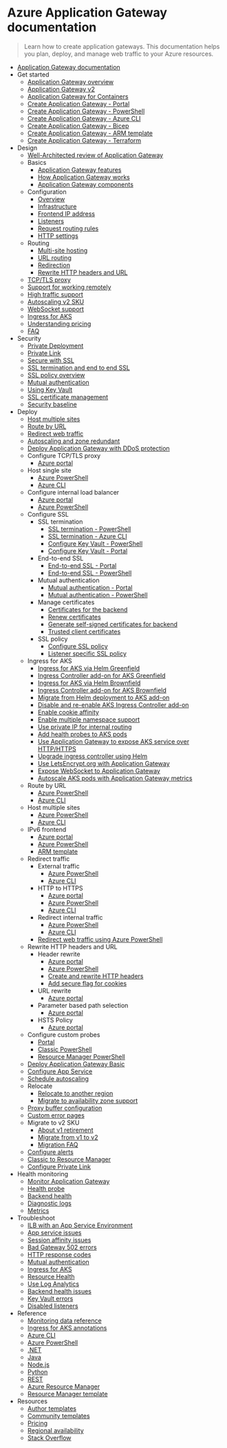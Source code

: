 # Azure Application Gateway documentation
> Learn how to create application gateways. This documentation helps you plan, deploy, and manage web traffic to your Azure resources.
  - [Application Gateway documentation](https://learn.microsoft.com/en-us/azure/application-gateway/)
  - Get started
    - [Application Gateway overview](https://learn.microsoft.com/en-us/azure/application-gateway/overview)
    - [Application Gateway v2](https://learn.microsoft.com/en-us/azure/application-gateway/overview-v2)
    - [Application Gateway for Containers](https://learn.microsoft.com/en-us/azure/application-gateway/for-containers/overview)
    - [Create Application Gateway - Portal](https://learn.microsoft.com/en-us/azure/application-gateway/quick-create-portal)
    - [Create Application Gateway - PowerShell](https://learn.microsoft.com/en-us/azure/application-gateway/quick-create-powershell)
    - [Create Application Gateway - Azure CLI](https://learn.microsoft.com/en-us/azure/application-gateway/quick-create-cli)
    - [Create Application Gateway - Bicep](https://learn.microsoft.com/en-us/azure/application-gateway/quick-create-bicep)
    - [Create Application Gateway - ARM template](https://learn.microsoft.com/en-us/azure/application-gateway/quick-create-template)
    - [Create Application Gateway - Terraform](https://learn.microsoft.com/en-us/azure/application-gateway/quick-create-terraform)
  - Design
    - [Well-Architected review of Application Gateway](https://learn.microsoft.com/azure/architecture/framework/services/networking/azure-application-gateway?toc=/azure/application-gateway/toc.json&bc=/azure/application-gateway/breadcrumb/toc.json)
    - Basics
      - [Application Gateway features](https://learn.microsoft.com/en-us/azure/application-gateway/features)
      - [How Application Gateway works](https://learn.microsoft.com/en-us/azure/application-gateway/how-application-gateway-works)
      - [Application Gateway components](https://learn.microsoft.com/en-us/azure/application-gateway/application-gateway-components)
    - Configuration
      - [Overview](https://learn.microsoft.com/en-us/azure/application-gateway/configuration-overview)
      - [Infrastructure](https://learn.microsoft.com/en-us/azure/application-gateway/configuration-infrastructure)
      - [Frontend IP address](https://learn.microsoft.com/en-us/azure/application-gateway/configuration-frontend-ip)
      - [Listeners](https://learn.microsoft.com/en-us/azure/application-gateway/configuration-listeners)
      - [Request routing rules](https://learn.microsoft.com/en-us/azure/application-gateway/configuration-request-routing-rules)
      - [HTTP settings](https://learn.microsoft.com/en-us/azure/application-gateway/configuration-http-settings)
    - Routing
      - [Multi-site hosting](https://learn.microsoft.com/en-us/azure/application-gateway/multiple-site-overview)
      - [URL routing](https://learn.microsoft.com/en-us/azure/application-gateway/url-route-overview)
      - [Redirection](https://learn.microsoft.com/en-us/azure/application-gateway/redirect-overview)
      - [Rewrite HTTP headers and URL](https://learn.microsoft.com/en-us/azure/application-gateway/rewrite-http-headers-url)
    - [TCP/TLS proxy](https://learn.microsoft.com/en-us/azure/application-gateway/tcp-tls-proxy-overview)
    - [Support for working remotely](https://learn.microsoft.com/en-us/azure/networking/working-remotely-support?toc=%2fazure%2fapplication-gateway%2ftoc.json)
    - [High traffic support](https://learn.microsoft.com/en-us/azure/application-gateway/high-traffic-support)
    - [Autoscaling v2 SKU](https://learn.microsoft.com/en-us/azure/application-gateway/application-gateway-autoscaling-zone-redundant)
    - [WebSocket support](https://learn.microsoft.com/en-us/azure/application-gateway/application-gateway-websocket)
    - [Ingress for AKS](https://learn.microsoft.com/en-us/azure/application-gateway/ingress-controller-overview)
    - [Understanding pricing](https://learn.microsoft.com/en-us/azure/application-gateway/understanding-pricing)
    - [FAQ](https://learn.microsoft.com/en-us/azure/application-gateway/application-gateway-faq.yml)
  - Security
    - [Private Deployment](https://learn.microsoft.com/en-us/azure/application-gateway/application-gateway-private-deployment)
    - [Private Link](https://learn.microsoft.com/en-us/azure/application-gateway/private-link)
    - [Secure with SSL](https://learn.microsoft.com/en-us/azure/application-gateway/create-ssl-portal)
    - [SSL termination and end to end SSL](https://learn.microsoft.com/en-us/azure/application-gateway/ssl-overview)
    - [SSL policy overview](https://learn.microsoft.com/en-us/azure/application-gateway/application-gateway-ssl-policy-overview)
    - [Mutual authentication](https://learn.microsoft.com/en-us/azure/application-gateway/mutual-authentication-overview)
    - [Using Key Vault](https://learn.microsoft.com/en-us/azure/application-gateway/key-vault-certs)
    - [SSL certificate management](https://learn.microsoft.com/en-us/azure/application-gateway/ssl-certificate-management)
    - [Security baseline](https://learn.microsoft.com/security/benchmark/azure/baselines/application-gateway-security-baseline?toc=/azure/application-gateway/toc.json)
  - Deploy
    - [Host multiple sites](https://learn.microsoft.com/en-us/azure/application-gateway/create-multiple-sites-portal)
    - [Route by URL](https://learn.microsoft.com/en-us/azure/application-gateway/create-url-route-portal)
    - [Redirect web traffic](https://learn.microsoft.com/en-us/azure/application-gateway/tutorial-url-redirect-cli)
    - [Autoscaling and zone redundant](https://learn.microsoft.com/en-us/azure/application-gateway/tutorial-autoscale-ps)
    - [Deploy Application Gateway with DDoS protection](https://learn.microsoft.com/en-us/azure/application-gateway/tutorial-protect-application-gateway)
    - Configure TCP/TLS proxy
      - [Azure portal](https://learn.microsoft.com/en-us/azure/application-gateway/how-to-tcp-tls-proxy)
    - Host single site
      - [Azure PowerShell](https://learn.microsoft.com/en-us/azure/application-gateway/tutorial-manage-web-traffic-powershell)
      - [Azure CLI](https://learn.microsoft.com/en-us/azure/application-gateway/tutorial-manage-web-traffic-cli)
    - Configure internal load balancer
      - [Azure portal](https://learn.microsoft.com/en-us/azure/application-gateway/configure-application-gateway-with-private-frontend-ip)
      - [Azure PowerShell](https://learn.microsoft.com/en-us/azure/application-gateway/application-gateway-ilb-arm)
    - Configure SSL
      - SSL termination
        - [SSL termination - PowerShell](https://learn.microsoft.com/en-us/azure/application-gateway/tutorial-ssl-powershell)
        - [SSL termination - Azure CLI](https://learn.microsoft.com/en-us/azure/application-gateway/tutorial-ssl-cli)
        - [Configure Key Vault - PowerShell](https://learn.microsoft.com/en-us/azure/application-gateway/configure-keyvault-ps)
        - [Configure Key Vault - Portal](https://learn.microsoft.com/en-us/azure/application-gateway/configure-key-vault-portal)
      - End-to-end SSL
        - [End-to-end SSL - Portal](https://learn.microsoft.com/en-us/azure/application-gateway/end-to-end-ssl-portal)
        - [End-to-end SSL - PowerShell](https://learn.microsoft.com/en-us/azure/application-gateway/application-gateway-end-to-end-ssl-powershell)
      - Mutual authentication
        - [Mutual authentication - Portal](https://learn.microsoft.com/en-us/azure/application-gateway/mutual-authentication-portal)
        - [Mutual authentication - PowerShell](https://learn.microsoft.com/en-us/azure/application-gateway/mutual-authentication-powershell)
      - Manage certificates
        - [Certificates for the backend](https://learn.microsoft.com/en-us/azure/application-gateway/certificates-for-backend-authentication)
        - [Renew certificates](https://learn.microsoft.com/en-us/azure/application-gateway/renew-certificates)
        - [Generate self-signed certificates for backend](https://learn.microsoft.com/en-us/azure/application-gateway/self-signed-certificates)
        - [Trusted client certificates](https://learn.microsoft.com/en-us/azure/application-gateway/mutual-authentication-certificate-management)
      - SSL policy
        - [Configure SSL policy](https://learn.microsoft.com/en-us/azure/application-gateway/application-gateway-configure-ssl-policy-powershell)
        - [Listener specific SSL policy](https://learn.microsoft.com/en-us/azure/application-gateway/application-gateway-configure-listener-specific-ssl-policy)
    - Ingress for AKS
      - [Ingress for AKS via Helm Greenfield](https://learn.microsoft.com/en-us/azure/application-gateway/ingress-controller-install-new)
      - [Ingress Controller add-on for AKS Greenfield](https://learn.microsoft.com/en-us/azure/application-gateway/tutorial-ingress-controller-add-on-new)
      - [Ingress for AKS via Helm Brownfield](https://learn.microsoft.com/en-us/azure/application-gateway/ingress-controller-install-existing)
      - [Ingress Controller add-on for AKS Brownfield](https://learn.microsoft.com/en-us/azure/application-gateway/tutorial-ingress-controller-add-on-existing)
      - [Migrate from Helm deployment to AKS add-on](https://learn.microsoft.com/en-us/azure/application-gateway/ingress-controller-migration)
      - [Disable and re-enable AKS Ingress Controller add-on](https://learn.microsoft.com/en-us/azure/application-gateway/ingress-controller-disable-addon)
      - [Enable cookie affinity](https://learn.microsoft.com/en-us/azure/application-gateway/ingress-controller-cookie-affinity)
      - [Enable multiple namespace support](https://learn.microsoft.com/en-us/azure/application-gateway/ingress-controller-multiple-namespace-support)
      - [Use private IP for internal routing](https://learn.microsoft.com/en-us/azure/application-gateway/ingress-controller-private-ip)
      - [Add health probes to AKS pods](https://learn.microsoft.com/en-us/azure/application-gateway/ingress-controller-add-health-probes)
      - [Use Application Gateway to expose AKS service over HTTP/HTTPS](https://learn.microsoft.com/en-us/azure/application-gateway/ingress-controller-expose-service-over-http-https)
      - [Upgrade ingress controller using Helm](https://learn.microsoft.com/en-us/azure/application-gateway/ingress-controller-update-ingress-controller)
      - [Use LetsEncrypt.org with Application Gateway](https://learn.microsoft.com/en-us/azure/application-gateway/ingress-controller-letsencrypt-certificate-application-gateway)
      - [Expose WebSocket to Application Gateway](https://learn.microsoft.com/en-us/azure/application-gateway/ingress-controller-expose-websocket-server)
      - [Autoscale AKS pods with Application Gateway metrics](https://learn.microsoft.com/en-us/azure/application-gateway/ingress-controller-autoscale-pods)
    - Route by URL
      - [Azure PowerShell](https://learn.microsoft.com/en-us/azure/application-gateway/tutorial-url-route-powershell)
      - [Azure CLI](https://learn.microsoft.com/en-us/azure/application-gateway/tutorial-url-route-cli)
    - Host multiple sites
      - [Azure PowerShell](https://learn.microsoft.com/en-us/azure/application-gateway/tutorial-multiple-sites-powershell)
      - [Azure CLI](https://learn.microsoft.com/en-us/azure/application-gateway/tutorial-multiple-sites-cli)
    - IPv6 frontend
      - [Azure portal](https://learn.microsoft.com/en-us/azure/application-gateway/ipv6-application-gateway-portal)
      - [Azure PowerShell](https://learn.microsoft.com/en-us/azure/application-gateway/ipv6-application-gateway-powershell)
      - [ARM template](https://learn.microsoft.com/en-us/azure/application-gateway/ipv6-application-gateway-arm-template)
    - Redirect traffic
      - External traffic
        - [Azure PowerShell](https://learn.microsoft.com/en-us/azure/application-gateway/redirect-external-site-powershell)
        - [Azure CLI](https://learn.microsoft.com/en-us/azure/application-gateway/redirect-external-site-cli)
      - HTTP to HTTPS
        - [Azure portal](https://learn.microsoft.com/en-us/azure/application-gateway/redirect-http-to-https-portal)
        - [Azure PowerShell](https://learn.microsoft.com/en-us/azure/application-gateway/redirect-http-to-https-powershell)
        - [Azure CLI](https://learn.microsoft.com/en-us/azure/application-gateway/redirect-http-to-https-cli)
      - Redirect internal traffic
        - [Azure PowerShell](https://learn.microsoft.com/en-us/azure/application-gateway/redirect-internal-site-powershell)
        - [Azure CLI](https://learn.microsoft.com/en-us/azure/application-gateway/redirect-internal-site-cli)
      - [Redirect web traffic using Azure PowerShell](https://learn.microsoft.com/en-us/azure/application-gateway/tutorial-url-redirect-powershell)
    - Rewrite HTTP headers and URL
      - Header rewrite
        - [Azure portal](https://learn.microsoft.com/en-us/azure/application-gateway/rewrite-http-headers-portal)
        - [Azure PowerShell](https://learn.microsoft.com/en-us/azure/application-gateway/add-http-header-rewrite-rule-powershell)
        - [Create and rewrite HTTP headers](https://learn.microsoft.com/en-us/azure/application-gateway/tutorial-http-header-rewrite-powershell)
        - [Add secure flag for cookies](https://learn.microsoft.com/en-us/azure/application-gateway/application-gateway-secure-flag-session-affinity)
      - URL rewrite
        - [Azure portal](https://learn.microsoft.com/en-us/azure/application-gateway/rewrite-url-portal)
      - Parameter based path selection
        - [Azure portal](https://learn.microsoft.com/en-us/azure/application-gateway/parameter-based-path-selection-portal)
      - HSTS Policy
        - [Azure portal](https://learn.microsoft.com/en-us/azure/application-gateway/hsts-http-headers-portal)
    - Configure custom probes
      - [Portal](https://learn.microsoft.com/en-us/azure/application-gateway/application-gateway-create-probe-portal)
      - [Classic PowerShell](https://learn.microsoft.com/en-us/azure/application-gateway/application-gateway-create-probe-classic-ps)
      - [Resource Manager PowerShell](https://learn.microsoft.com/en-us/azure/application-gateway/application-gateway-create-probe-ps)
    - [Deploy Application Gateway Basic](https://learn.microsoft.com/en-us/azure/application-gateway/deploy-basic-portal)
    - [Configure App Service](https://learn.microsoft.com/en-us/azure/application-gateway/configure-web-app)
    - [Schedule autoscaling](https://learn.microsoft.com/en-us/azure/application-gateway/application-gateway-externally-managed-scheduled-autoscaling)
    - Relocate
      - [Relocate to another region](https://learn.microsoft.com/en-us/azure/operational-excellence/relocation-app-gateway?toc=/azure/application-gateway/toc.json)
      - [Migrate to availability zone support](https://learn.microsoft.com/en-us/azure/reliability/migrate-app-gateway-v2?toc=/azure/application-gateway/toc.json)
    - [Proxy buffer configuration](https://learn.microsoft.com/en-us/azure/application-gateway/proxy-buffers)
    - [Custom error pages](https://learn.microsoft.com/en-us/azure/application-gateway/custom-error)
    - Migrate to v2 SKU
      - [About v1 retirement](https://learn.microsoft.com/en-us/azure/application-gateway/v1-retirement)
      - [Migrate from v1 to v2](https://learn.microsoft.com/en-us/azure/application-gateway/migrate-v1-v2)
      - [Migration FAQ](https://learn.microsoft.com/en-us/azure/application-gateway/retirement-faq)
    - [Configure alerts](https://learn.microsoft.com/en-us/azure/application-gateway/configure-alerts-with-templates)
    - [Classic to Resource Manager](https://learn.microsoft.com/en-us/azure/application-gateway/classic-to-resource-manager)
    - [Configure Private Link](https://learn.microsoft.com/en-us/azure/application-gateway/private-link-configure)
  - Health monitoring
    - [Monitor Application Gateway](https://learn.microsoft.com/en-us/azure/application-gateway/monitor-application-gateway)
    - [Health probe](https://learn.microsoft.com/en-us/azure/application-gateway/application-gateway-probe-overview)
    - [Backend health](https://learn.microsoft.com/en-us/azure/application-gateway/application-gateway-backend-health)
    - [Diagnostic logs](https://learn.microsoft.com/en-us/azure/application-gateway/application-gateway-diagnostics)
    - [Metrics](https://learn.microsoft.com/en-us/azure/application-gateway/application-gateway-metrics)
  - Troubleshoot
    - [ILB with an App Service Environment](https://learn.microsoft.com/en-us/azure/application-gateway/create-gateway-internal-load-balancer-app-service-environment)
    - [App service issues](https://learn.microsoft.com/en-us/azure/application-gateway/troubleshoot-app-service-redirection-app-service-url)
    - [Session affinity issues](https://learn.microsoft.com/en-us/azure/application-gateway/how-to-troubleshoot-application-gateway-session-affinity-issues)
    - [Bad Gateway 502 errors](https://learn.microsoft.com/en-us/azure/application-gateway/application-gateway-troubleshooting-502)
    - [HTTP response codes](https://learn.microsoft.com/en-us/azure/application-gateway/http-response-codes)
    - [Mutual authentication](https://learn.microsoft.com/en-us/azure/application-gateway/mutual-authentication-troubleshooting)
    - [Ingress for AKS](https://learn.microsoft.com/en-us/azure/application-gateway/ingress-controller-troubleshoot)
    - [Resource Health](https://learn.microsoft.com/en-us/azure/application-gateway/resource-health-overview)
    - [Use Log Analytics](https://learn.microsoft.com/en-us/azure/application-gateway/log-analytics)
    - [Backend health issues](https://learn.microsoft.com/en-us/azure/application-gateway/application-gateway-backend-health-troubleshooting)
    - [Key Vault errors](https://learn.microsoft.com/en-us/azure/application-gateway/application-gateway-key-vault-common-errors)
    - [Disabled listeners](https://learn.microsoft.com/en-us/azure/application-gateway/disabled-listeners)
  - Reference
    - [Monitoring data reference](https://learn.microsoft.com/en-us/azure/application-gateway/monitor-application-gateway-reference)
    - [Ingress for AKS annotations](https://learn.microsoft.com/en-us/azure/application-gateway/ingress-controller-annotations)
    - [Azure CLI](https://learn.microsoft.com/cli/azure/network/application-gateway)
    - [Azure PowerShell](https://learn.microsoft.com/powershell/azure/)
    - [.NET](https://learn.microsoft.com/dotnet/api/)
    - [Java](https://learn.microsoft.com/java/api/)
    - [Node.js](https://azure.microsoft.com/develop/nodejs/)
    - [Python](https://azure.microsoft.com/develop/python/)
    - [REST](https://learn.microsoft.com/rest/api/application-gateway/application-gateways)
    - [Azure Resource Manager](https://learn.microsoft.com/en-us/azure/azure-resource-manager/management/overview)
    - [Resource Manager template](https://learn.microsoft.com/azure/templates/microsoft.network/applicationgateways)
  - Resources
    - [Author templates](https://learn.microsoft.com/en-us/azure/azure-resource-manager/templates/syntax)
    - [Community templates](https://azure.microsoft.com/resources/templates/)
    - [Pricing](https://azure.microsoft.com/pricing/details/application-gateway/)
    - [Regional availability](https://azure.microsoft.com/global-infrastructure/services/)
    - [Stack Overflow](https://stackoverflow.com/questions/tagged/azure-application-gateway)
